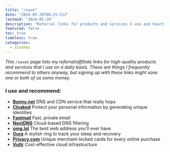 ```yaml
---
title: "/save"
date: "2024-05-28T00:25:51Z"
lastmod: "2024-05-28"
description: "Referral links for products and services I use and heartily recommend."
featured: false
toc: true
timeless: true
categories:
  - slashes
---
```

*This `/saves` page lists my referral/affiliate links for high-quality products and services that I use on a daily basis. These are things I frequently recommend to others anyway, but signing up with these links might save one or both of us some money.*

### I use and recommend:
- **[Bunny.net](https://bunny.net?ref=0eh23p45xs)** DNS and CDN service that really hops
- **[Cloaked](https://join.cloaked.app/?utm_source=referral&utm_campaign=Ee83SGN8OR)** Protect your personal information by generating unique identities
- **[Fastmail](https://app.fastmail.com/signup/?STKI=/u29803368)** Fast, private email
- **[NextDNS](https://nextdns.io/?from=2jujzdcc)** Cloud-based DNS filtering
- **[omg.lol](https://home.omg.lol/referred-by/jbowdre)** The best web address you'll ever have
- **[Oura](https://ouraring.com/raf/e3b03b82b5)** A stylish ring to track your sleep and recovery
- **[Privacy.com](https://app.privacy.com/join/JMMQ7)** Unique merchant-locked cards for every online purchase
- **[Vultr](https://www.vultr.com/?ref=9488431)** Cost-effective cloud infrastructure

